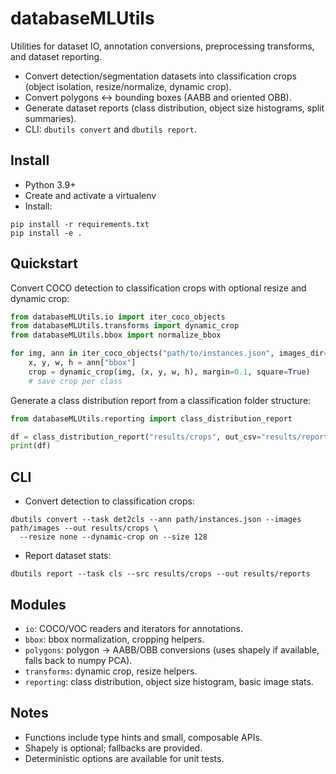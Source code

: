# databaseMLUtils

Utilities for dataset IO, annotation conversions, preprocessing transforms, and dataset reporting.

- Convert detection/segmentation datasets into classification crops (object isolation, resize/normalize, dynamic crop).
- Convert polygons ↔ bounding boxes (AABB and oriented OBB).
- Generate dataset reports (class distribution, object size histograms, split summaries).
- CLI: `dbutils convert` and `dbutils report`.

## Install

- Python 3.9+
- Create and activate a virtualenv
- Install:

```
pip install -r requirements.txt
pip install -e .
```

## Quickstart

Convert COCO detection to classification crops with optional resize and dynamic crop:

```python
from databaseMLUtils.io import iter_coco_objects
from databaseMLUtils.transforms import dynamic_crop
from databaseMLUtils.bbox import normalize_bbox

for img, ann in iter_coco_objects("path/to/instances.json", images_dir="path/to/images"):
    x, y, w, h = ann["bbox"]
    crop = dynamic_crop(img, (x, y, w, h), margin=0.1, square=True)
    # save crop per class
```

Generate a class distribution report from a classification folder structure:

```python
from databaseMLUtils.reporting import class_distribution_report

df = class_distribution_report("results/crops", out_csv="results/reports/class_dist.csv")
print(df)
```

## CLI

- Convert detection to classification crops:
```
dbutils convert --task det2cls --ann path/instances.json --images path/images --out results/crops \
  --resize none --dynamic-crop on --size 128
```

- Report dataset stats:
```
dbutils report --task cls --src results/crops --out results/reports
```

## Modules

- `io`: COCO/VOC readers and iterators for annotations.
- `bbox`: bbox normalization, cropping helpers.
- `polygons`: polygon → AABB/OBB conversions (uses shapely if available, falls back to numpy PCA).
- `transforms`: dynamic crop, resize helpers.
- `reporting`: class distribution, object size histogram, basic image stats.

## Notes

- Functions include type hints and small, composable APIs.
- Shapely is optional; fallbacks are provided.
- Deterministic options are available for unit tests.

